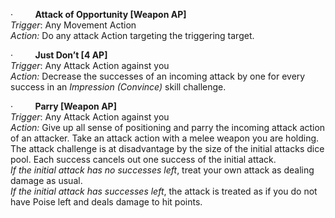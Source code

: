 ·         **Attack of Opportunity \[Weapon AP]**  
_Trigger_: Any Movement Action  
_Action:_ Do any attack Action targeting the triggering target.

·         **Just Don’t \[4 AP]**  
_Trigger_: Any Attack Action against you  
_Action:_ Decrease the successes of an incoming attack by one for every success in an _Impression (Convince)_ skill challenge.

·         **Parry \[Weapon AP]**  
_Trigger_: Any Attack Action against you  
_Action:_ Give up all sense of positioning and parry the incoming attack action of an attacker. Take an attack action with a melee weapon you are holding. The attack challenge is at disadvantage by the size of the initial attacks dice pool. Each success cancels out one success of the initial attack.  
_If the initial attack has no successes left_, treat your own attack as dealing damage as usual.  
_If the initial attack has successes left_, the attack is treated as if you do not have Poise left and deals damage to hit points.